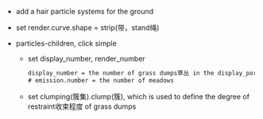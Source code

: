 - add a hair particle systems for the ground

- set render.curve.shape = strip(带，stand绳) 

- particles-children, click simple
  
  - set display_number, render_number
    
    ```txt
    display_number = the number of grass dumps草丛 in the display_port
    # emission.number = the number of meadows
    ```
  
  - set clumping(簇集).clump(簇), which is used to define the degree of restraint收束程度 of grass dumps